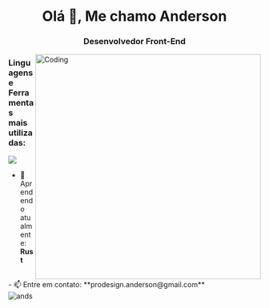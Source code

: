 <h1 align="center">Olá 👋, Me chamo Anderson</h1>
<h3 align="center">Desenvolvedor Front-End</h3>
<img align="right" alt="Coding" width="450" src="https://cdn.dribbble.com/users/720825/screenshots/3253310/slim-jim-_dribbble_-_800x600_.gif">

<h3 align="left">Linguagens e Ferramentas mais utilizadas:</h3>
<p align="left"> 
    <img src="https://skillicons.dev/icons?i=linux,html,css,wordpress,js,react,ts,nodejs,php,py,mysql,mongodb,docker,figma,ps,ai&perline=5" />
</p>

- 🌱 Aprendendo atualmente: **Rust**
<br>
- 📫 Entre em contato: **prodesign.anderson@gmail.com**

<br>
<img alt="ands" src="https://github-readme-stats.vercel.app/api/top-langs/?username=andscunha&theme=dark&layout=compact&locale=pt-br"/>
